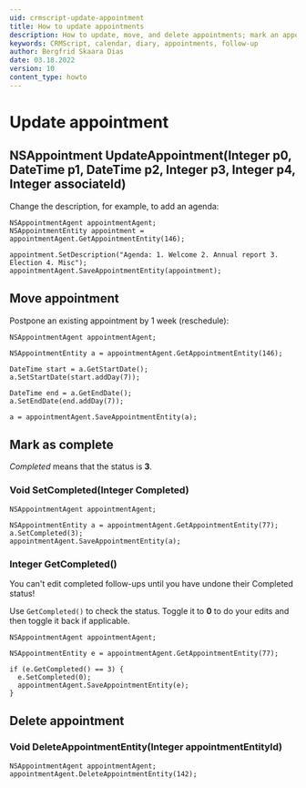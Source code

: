 ```yaml
---
uid: crmscript-update-appointment
title: How to update appointments
description: How to update, move, and delete appointments; mark an appointment as complete
keywords: CRMScript, calendar, diary, appointments, follow-up
author: Bergfrid Skaara Dias
date: 03.18.2022
version: 10
content_type: howto
---
```


# Update appointment

<!-- markdownlint-disable-next-line MD013 -->
## NSAppointment UpdateAppointment(Integer p0, DateTime p1, DateTime p2, Integer p3, Integer p4, Integer associateId)

Change the description, for example, to add an agenda:

```crmscript
NSAppointmentAgent appointmentAgent;
NSAppointmentEntity appointment = appointmentAgent.GetAppointmentEntity(146);

appointment.SetDescription("Agenda: 1. Welcome 2. Annual report 3. Election 4. Misc");
appointmentAgent.SaveAppointmentEntity(appointment);
```

## Move appointment

Postpone an existing appointment by 1 week (reschedule):

```crmscript
NSAppointmentAgent appointmentAgent;

NSAppointmentEntity a = appointmentAgent.GetAppointmentEntity(146);

DateTime start = a.GetStartDate();
a.SetStartDate(start.addDay(7));

DateTime end = a.GetEndDate();
a.SetEndDate(end.addDay(7));

a = appointmentAgent.SaveAppointmentEntity(a);
```

## Mark as complete

*Completed* means that the status is **3**.

### Void SetCompleted(Integer Completed)

```crmscript
NSAppointmentAgent appointmentAgent;

NSAppointmentEntity a = appointmentAgent.GetAppointmentEntity(77);
a.SetCompleted(3);
appointmentAgent.SaveAppointmentEntity(a);
```

### Integer GetCompleted()

You can't edit completed follow-ups until you have undone their Completed status!

Use `GetCompleted()` to check the status. Toggle it to **0** to do your edits and then toggle it back if applicable.

```crmscript
NSAppointmentAgent appointmentAgent;

NSAppointmentEntity e = appointmentAgent.GetAppointmentEntity(77);

if (e.GetCompleted() == 3) {
  e.SetCompleted(0);
  appointmentAgent.SaveAppointmentEntity(e);
}
```

## Delete appointment

### Void DeleteAppointmentEntity(Integer appointmentEntityId)

```crmscript
NSAppointmentAgent appointmentAgent;
appointmentAgent.DeleteAppointmentEntity(142);
```

<!-- Referenced links -->
